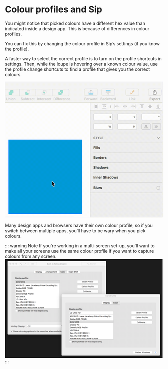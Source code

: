 # Colour profiles and Sip

You might notice that picked colours have a different hex value than indicated inside a design app. This is because of differences in colour profiles.

You can fix this by changing the colour profile in Sip’s settings (if you know the profile).

A faster way to select the correct profile is to turn on the profile shortcuts in settings. Then, while the loupe is hovering over a known colour value, use the profile change shortcuts to find a profile that gives you the correct colours.

![Change Sip colour profile](./files/sip-profile-changing.gif)

Many design apps and browsers have their own colour profile, so if you switch between multiple apps, you’ll have to be wary when you pick colours.

::: warning Note
If you're working in a multi-screen set-up, you'll want to make all your screens use the same colour profile if you want to capture colours from any screen.
![Profiles on multiple screens](./files/multi-screen-profiles.png)
:::
